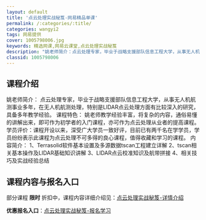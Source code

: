 ```yaml
---
layout: default
title: '点云处理实战秘笈-网易精品单课'
permalink: /:categories/:title/
categories: wangyi2
tags: 网易提供
cover: 1005798006.jpg
keywords: 精选网课,网易云课堂,点云处理实战秘笈
description: "姚老师简介：点云处理专家，毕业于战略支援部队信息工程大学，从事无人机航测事业多年，在无人机航测处理，特别是LIDAR点云处理方面有比较深入的研究，具备多年教学经验。课程特色：姚老师教学经验丰"
classid: 1005798006
---
```


## 课程介绍

姚老师简介：
点云处理专家，毕业于战略支援部队信息工程大学，从事无人机航测事业多年，在无人机航测处理，特别是LIDAR点云处理方面有比较深入的研究，具备多年教学经验。
课程特色：
姚老师教学经验丰富，将复杂的内容，通俗易懂的讲解出来，即可作为初学者的入门课程，亦可作为点云处理从业者的提高课程。
学员评价：课程开设以来，深受广大学员一致好评，目前已有两千名在学学员，学员纷纷表示此课程为点云处理不可多得的良心课程，值得收藏和学习的课程。
内容简介：
1、Terrasolid软件基本设置及多源数据tscan工程建立详解
2、tscan相关基本操作及LIDAR基础知识讲解
3、LIDAR点云校准知识及航带拼接
4、相关技巧及实战经验总结

## 课程内容与报名入口

部分课程 **限时** 折扣中，课程内容详细介绍见：[点云处理实战秘笈-详情介绍](https://study.163.com/course/introduction/1005798006.htm?share=1&shareId=1025206652&utm_campaign=share&utm_medium=iphoneShare&utm_source=&utm_u=1025206652)

**优惠报名入口**：[点云处理实战秘笈-报名学习](https://study.163.com/course/introduction/1005798006.htm?share=1&shareId=1025206652&utm_campaign=share&utm_medium=iphoneShare&utm_source=&utm_u=1025206652)

